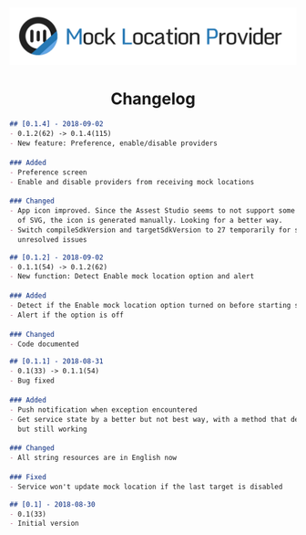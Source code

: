 <div align=center><a href="https://github.com/lucka-me/MLP-android"><img src="./Resource/Banner.svg" alt="Banner"></a></div>

<h1 align=center>Changelog</h1>

```markdown
## [0.1.4] - 2018-09-02
- 0.1.2(62) -> 0.1.4(115)
- New feature: Preference, enable/disable providers

### Added
- Preference screen
- Enable and disable providers from receiving mock locations

### Changed
- App icon improved. Since the Assest Studio seems to not support some features
  of SVG, the icon is generated manually. Looking for a better way.
- Switch compileSdkVersion and targetSdkVersion to 27 temporarily for some
  unresolved issues
```

```markdown
## [0.1.2] - 2018-09-02
- 0.1.1(54) -> 0.1.2(62)
- New function: Detect Enable mock location option and alert

### Added
- Detect if the Enable mock location option turned on before starting service
- Alert if the option is off

### Changed
- Code documented
```

```markdown
## [0.1.1] - 2018-08-31
- 0.1(33) -> 0.1.1(54)
- Bug fixed

### Added
- Push notification when exception encountered
- Get service state by a better but not best way, with a method that deprecated
  but still working

### Changed
- All string resources are in English now

### Fixed
- Service won't update mock location if the last target is disabled
```

```markdown
## [0.1] - 2018-08-30
- 0.1(33)
- Initial version
```
